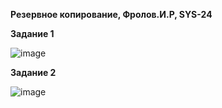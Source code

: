 **Резервное копирование, Фролов.И.Р, SYS-24**

**Задание 1**

![image](https://github.com/beast86m/reserv_copy/assets/47268167/25e3e484-7feb-4d0f-9472-e4f6791f5b96)

**Задание 2**


![image](https://github.com/beast86m/reserv_copy/assets/47268167/0f9412ef-c30f-458d-8c5e-71b8760ab665)
